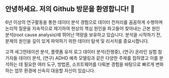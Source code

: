 ## 안녕하세요. 저의 Github 방문을 환영합니다! 👋

6년 이상의 연구활동을 통한 데이터 분석 경험으로 데이터 전처리를 꼼꼼하게 수행하며 논리적 질문을 지속적으로 제기하여 현상의 핵심 원인을 파고들어 찾아내는 근본 원인 분석(root cause analysis)에 뛰어난 역량을 보유하고 있습니다. 분석을 시작하기 전, 문제의 원인을 깊이 있게 파악하기 위한 데이터 탐색 및 리서치를 중요시합니다. 

고객 세그먼테이션 분석, 플랫폼 유저 로그 데이터 분석(진행중), (연구) 온라인 실험 참가자들 데이터 분석, (연구) ADHD 예측 모델링과 같은 다양한 주제를 접하였고 이를 분석하는 데 필요한 여러 도구, 방법론, 소프트웨어를 다뤄본 경험을 바탕으로 빠르게 변화하는 업무 환경에 신속히 대응할 자신이 있습니다.
<!--
**jeewon-yoon/jeewon-yoon** is a ✨ _special_ ✨ repository because its `README.md` (this file) appears on your GitHub profile.

Here are some ideas to get you started:

- 🔭 I’m currently working on ...
- 🌱 I’m currently learning ...
- 👯 I’m looking to collaborate on ...
- 🤔 I’m looking for help with ...
- 💬 Ask me about ...
- 📫 How to reach me: ...
- 😄 Pronouns: ...
- ⚡ Fun fact: ...
-->

